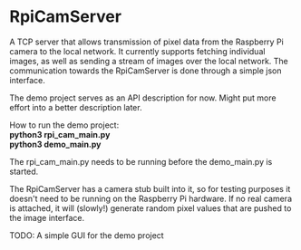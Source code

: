 # RpiCamServer
A TCP server that allows transmission of pixel data from the Raspberry Pi camera to the local network. It currently supports fetching individual images, as well as sending a stream of images over the local network. The communication towards the RpiCamServer is done through a simple json interface.

The demo project serves as an API description for now. Might put more effort into a better description later.

How to run the demo project:
<br><b>python3 rpi_cam_main.py</b>
<br><b>python3 demo_main.py</b>

The rpi_cam_main.py needs to be running before the demo_main.py is started.

The RpiCamServer has a camera stub built into it, so for testing purposes it doesn't need to be running on the Raspberry Pi hardware. If no real camera is attached, it will (slowly!) generate random pixel values that are pushed to the image interface.

TODO:
A simple GUI for the demo project

